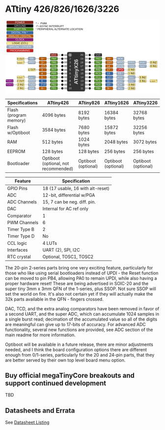 # ATtiny 426/826/1626/3226
![x26 Pin Mapping](ATtiny_x26.gif "Arduino Pin Mapping for ATtiny x26")

 Specifications |  ATtiny426|  ATtiny826  |  ATtiny1626  |    ATtiny3226
------------ | ------------- | ------------- | ------------- | -------------
Flash (program memory)   | 4096 bytes | 8192 bytes | 16384 bytes | 32768 bytes
Flash w/Optiboot   | 3584 bytes | 7680 bytes | 15872 bytes | 32256 bytes
RAM  | 512 bytes | 1024 bytes | 2048 bytes | 3072 bytes
EEPROM | 128 bytes | 128 bytes | 256 bytes | 256 bytes
Bootloader |  Optiboot (optional, not recommended)  |  Optiboot (optional) |  Optiboot (optional)  |  Optiboot (optional)

Feature   | Specification  |
----------|----------------|
GPIO Pins | 18 (17 usable, 16 with alt-reset) |
ADC       | 12-bit, differential w/PGA |
ADC Channels | 15, 7 can be neg. diff. pin. |
DAC | Internal for AC ref only|
Comparator | 1 |
PWM Channels | 6 |
Timer Type B | 2 |
Timer Type D | No |
CCL logic | 4 LUTs  |
Interfaces | UART (2), SPI, I2C |
RTC crystal   | Optional, TOSC1, TOSC2 |

The 20-pin 2-series parts bring one very exciting feature, particularly for those who like using serial bootloaders instead of UPDI - the Reset function can be moved to pin PB4, allowing PA0 to remain UPDI, while also having a proper hardware reset! These are being advertised in SOIC-20 and the super tiny 3mm x 3mm QFN of the 1-series, plus SSOP. Not sure SSOP will set the world on fire. It's also not certain yet if they will actually make the 32k parts available in the QFN - fingers crossed.

DAC, TCD, and the extra analog comparators have been removed in favor of a second UART, and the super ADC, which can accumulate 1024 samples in a single burst read; decimation of the accumulated value so all of the digits are meaningful can give up to 17-bits of accuracy. For advanced ADC functionality, several new functions are provided, see ADC section of the main readme for more information.

Optiboot will be available in a future release, there are minor adjustments needed, and I think the board configuration options there are different enough from 0/1-series, particularly for the 20 and 24-pin parts, that they are better served by their own top level board menu option.

## Buy official megaTinyCore breakouts and support continued development
TBD



## Datasheets and Errata
See [Datasheet Listing](Datasheets.md)
